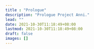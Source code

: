 ```yaml
---
title : "Prologue"
description: "Prologue Project Anni."
lead: ""
date: 2021-10-30T11:18:49+08:00
lastmod: 2021-10-30T11:18:49+08:00
draft: false
images: []
---
```

